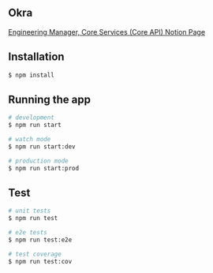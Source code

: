 ## Okra

[Engineering Manager, Core Services (Core API) Notion Page](https://okrahq.notion.site/Engineering-Manager-Core-Services-Core-API-71e60cc933e94727a78e4d5002ebd1bd)

## Installation

```bash
$ npm install
```

## Running the app

```bash
# development
$ npm run start

# watch mode
$ npm run start:dev

# production mode
$ npm run start:prod
```

## Test

```bash
# unit tests
$ npm run test

# e2e tests
$ npm run test:e2e

# test coverage
$ npm run test:cov
```

